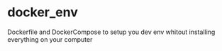 # docker_env
Dockerfile and DockerCompose to setup you dev env whitout installing everything on your computer
